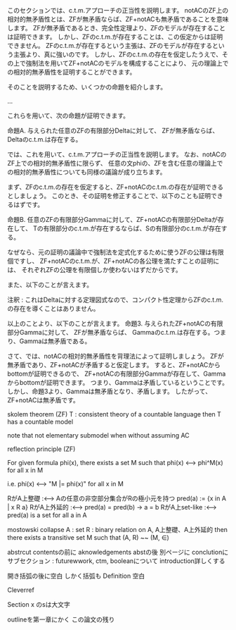 
このセクションでは、c.t.m.アプローチの正当性を説明します。
notACのZF上の相対的無矛盾性とは、ZFが無矛盾ならば、ZF+notACも無矛盾であることを意味します。
ZFが無矛盾であるとき、完全性定理より、ZFのモデルが存在することは証明できます。
しかし、ZFのc.t.m.が存在することは、この仮定からは証明できません。
ZFのc.t.m.が存在するという主張は、ZFのモデルが存在するという主張より、真に強いのです。
しかし、ZFのc.t.m.の存在を仮定したうえで、その上で強制法を用いてZF+notACのモデルを構成することにより、
元の理論上での相対的無矛盾性を証明することができます。

そのことを説明するため、いくつかの命題を紹介します。

...

これらを用いて、次の命題が証明できます。

命題A.
与えられた任意のZFの有限部分Deltaに対して、
ZFが無矛盾ならば、
Deltaのc.t.m.は存在する。


では、これを用いて、c.t.m.アプローチの正当性を説明します。
なお、notACのZF上での相対的無矛盾性に限らず、
任意の文phiの、ZFを含む任意の理論上での相対的無矛盾性についても同様の議論が成り立ちます。


まず、ZFのc.t.m.の存在を仮定すると、ZF+notACのc.t.m.の存在が証明できるとしましょう。
このとき、その証明を修正することで、以下のことも証明できるはずです。

命題B.
任意のZFの有限部分Gammaに対して、ZF+notACの有限部分Deltaが存在して、
Tの有限部分のc.t.m.が存在するならば、Sの有限部分のc.t.m.が存在する。

なぜなら、元の証明の議論中で強制法を定式化するために使うZFの公理は有限個ですし、
ZF+notACのc.t.m.が、ZF+notACの各公理を満たすことの証明には、
それぞれZFの公理を有限個しか使わないはずだからです。

また、以下のことが言えます。


注釈 : これはDeltaに対する定理図式なので、コンパクト性定理からZFのc.t.m.の存在を導くことはありません。

以上のことより、以下のことが言えます。
命題3. 
与えられたZF+notACの有限部分Gammaに対して、
ZFが無矛盾ならば、
Gammaのc.t.m.は存在する。つまり、Gammaは無矛盾である。

さて、では、notACの相対的無矛盾性を背理法によって証明しましょう。
ZFが無矛盾であり、ZF+notACが矛盾すると仮定します。
すると、ZF+notACからbottomが証明できるので、
ZF+notACの有限部分Gammaが存在して、Gammaからbottomが証明できます。
つまり、Gammaは矛盾しているということです。
しかし、命題3より、Gammaは無矛盾となり、矛盾します。
したがって、ZF+notACは無矛盾です。



skolem theorem (ZF) 
T : consistent theory of a countable language
then T has a countable model

note that not elementary submodel when without assuming AC


reflection principle (ZF)

For given formula phi(x), 
there exists a set M such that phi(x) <--> phi^M(x) for all x in M

i.e. phi(x) <--> "M |= phi(x)" for all x in M



RがA上整礎 :<--> Aの任意の非空部分集合がRの極小元を持つ
pred(a) := {x in A | x R a}
RがA上外延的 :<--> pred(a) = pred(b) -> a = b
RがA上set-like :<--> pred(a) is a set for all a in A

mostowski collapse 
A : set 
R : binary relation on A, A上整礎、A上外延的
then there exists a transitive set M such that
(A, R) ~~ (M, ∈)








abstrcut contentsの前に
aknowledgements abstの後
別ページに
conclutionにサブセクション
 : futurewwork, ctm, booleanについて
 introduction詳しくする

 開き括弧の後に空白
 しかく括弧も
 Definition 空白

 Cleverref

 Section x のsは大文字

 outlineを第一章にかく
 この論文の残り